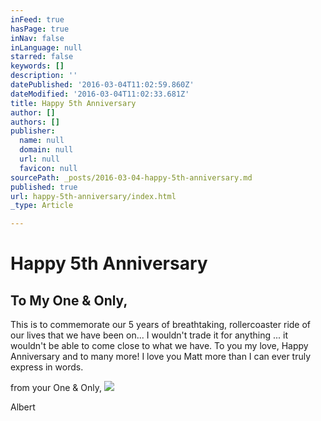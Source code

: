 ```yaml
---
inFeed: true
hasPage: true
inNav: false
inLanguage: null
starred: false
keywords: []
description: ''
datePublished: '2016-03-04T11:02:59.860Z'
dateModified: '2016-03-04T11:02:33.681Z'
title: Happy 5th Anniversary
author: []
authors: []
publisher:
  name: null
  domain: null
  url: null
  favicon: null
sourcePath: _posts/2016-03-04-happy-5th-anniversary.md
published: true
url: happy-5th-anniversary/index.html
_type: Article

---
```

# Happy 5th Anniversary

## To My One & Only,

This is to commemorate our 5 years of breathtaking, rollercoaster ride of our lives that we have been on... I wouldn't trade it for anything ... it wouldn't be able to come close to what we have. To you my love, Happy Anniversary and to many more! I love you Matt more than I can ever truly express in words.

from your One & Only,
![](https://the-grid-user-content.s3-us-west-2.amazonaws.com/c1070665-6c3a-4f28-bc90-55de7cfa4119.jpg)

Albert